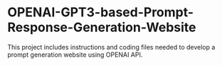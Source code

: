 # OPENAI-GPT3-based-Prompt-Response-Generation-Website
This project includes instructions and coding files needed to develop a prompt generation website using OPENAI API.
